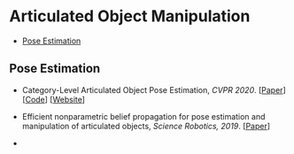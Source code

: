 # Articulated Object Manipulation

- [Pose Estimation](#Pose-Estimation)



## Pose Estimation

- Category-Level Articulated Object Pose Estimation, *CVPR 2020*. [[Paper](https://arxiv.org/abs/1912.11913)] [[Code](https://github.com/dragonlong/articulated-pose)] [[Website](https://articulated-pose.github.io/)]

- Efficient nonparametric belief propagation for pose estimation and manipulation of articulated objects, *Science Robotics, 2019*. [[Paper](https://www.science.org/doi/10.1126/scirobotics.aaw4523)]
- 